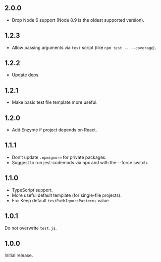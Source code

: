 ## 2.0.0

- Drop Node 6 support (Node 8.9 is the oldest supported version).

## 1.2.3

- Allow passing arguments via `test` script (like `npm test -- --coverage`).

## 1.2.2

- Update deps.

## 1.2.1

- Make basic test file template more useful.

## 1.2.0

- Add Enzyme if project depends on React.

## 1.1.1

- Don’t update `.npmignore` for private packages.
- Suggest to run jest-codemods via npx and with the --force switch.

## 1.1.0

- TypeScript support.
- More useful default template (for single-file projects).
- Fix: Keep default `testPathIgnorePatterns` value.

## 1.0.1

Do not overwrite `test.js`.

## 1.0.0

Initial release.
